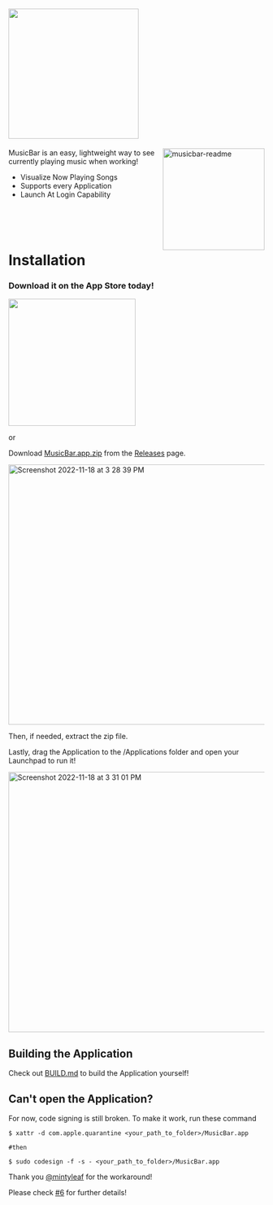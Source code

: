 # <img src="https://user-images.githubusercontent.com/35761701/204182243-6ad37686-e613-4280-ba83-7ec10bd25968.png" width="256" />
<img align="right" height="200" alt="musicbar-readme" src="https://user-images.githubusercontent.com/35761701/230631038-e80f5cd6-cd85-4fb9-9b96-257fce49651f.png" />

MusicBar is an easy, lightweight way to see currently playing music when working!

* Visualize Now Playing Songs
* Supports every Application
* Launch At Login Capability

<br /><br /><br />

# Installation

### **Download it on the App Store today!**
<a href="https://musicbar.inedible.dev"><img src="https://user-images.githubusercontent.com/35761701/230629585-83686d04-dc60-4e97-8de0-d1d4ebb7a023.svg" width="250" /></a>

or

Download [MusicBar.app.zip](https://github.com/Kentakoong/MusicBar/releases/download/v0.1.1/MusicBar.app.zip) from the [Releases](https://github.com/Kentakoong/MusicBar/releases) page. 

<img width="512" alt="Screenshot 2022-11-18 at 3 28 39 PM" src="https://user-images.githubusercontent.com/35761701/202656533-3b1be2f7-14ec-44c2-9d52-cf9cb0165653.png">

Then, if needed, extract the zip file.

Lastly, drag the Application to the /Applications folder and open your Launchpad to run it!

<img width="512" alt="Screenshot 2022-11-18 at 3 31 01 PM" src="https://user-images.githubusercontent.com/35761701/202657110-3d0f44c2-77df-4526-b3ee-6816978d2e2a.png">

## Building the Application

  Check out [BUILD.md](https://github.com/Kentakoong/MusicBar/blob/main/BUILD.md) to build the Application yourself!

## Can't open the Application?

  For now, code signing is still broken. To make it work, run these command
  
  ```console
  $ xattr -d com.apple.quarantine <your_path_to_folder>/MusicBar.app
  
  #then 
 
  $ sudo codesign -f -s - <your_path_to_folder>/MusicBar.app
  ```
  Thank you [@mintyleaf](https://github.com/mintyleaf) for the workaround!

  Please check [#6](https://github.com/Kentakoong/MusicBar/discussions/6) for further details!

